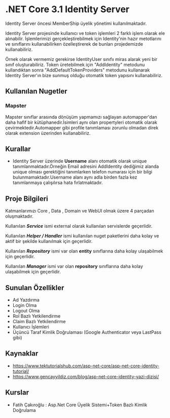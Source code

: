 # .NET Core 3.1 Identity Server

Identity Server öncesi MemberShip üyelik yönetimi kullanılmaktadır.

Identity Server projesinde kullanıcı ve token işlemleri 2 farklı işlem olarak ele alınabilir.
İşlemlerimizi gerçekleştirebilmek için Identity'nin hazır metotlarını ve sınıflarını kullanabilirken 
özelleştirerek de bunları projedemizde kullanabiliriz.

Örnek olarak vermemiz gerekirse IdentityUser sınıfıı miras alarak yeni bir sınıf oluşturabiliriz.
Token üretebilmek için "AddIdentity" metodunu kullandıktan sonra "AddDefaultTokenProviders" metodunu kullanarak Identity Server'ın bize sunmuş olduğu otomatik token yapısını kullanabiliriz.

## Kullanılan Nugetler

### Mapster

Mapster sınıflar arasında dönüşüm yapmamızı sağlayan automapper'dan daha hafif bir kütüphanedir.İsimleri aynı olan propertyleri otomatik olarak çevirmektedir.Automapper gibi profile tanımlaması zorunlu olmadan direk olarak extension üzerinden kullanabiliriz.

## Kurallar

* Identity Server üzerinde **Username** alanı otomatik olarak unique tanımlanmaktadır.Örneğin Email adresini AddIdentity dediğimiz alanda unique olması gerektiğini tanımlarken telefon numarası için bir bilgi bulunmamaktadır.Username alanı aynı adla birden fazla kez tanımlanmaya çalışılırsa hata fırlatmaktadır.

## Proje Bilgileri

Katmanlarımızı Core , Data , Domain ve WebUI olmak üzere 4 parçadan oluşmaktadır.

Kullanılan **_Service_** ismi external olarak kullanılan servislerde geçerlidir.

Kullanılan **_Helper / Handler_** ismi kullanılan nuget paketlerini daha kolay ve aktif bir şekilde kullanılmak için geçerlidir.

Kullanılan **_Repository_** ismi var olan **entity** sınıflarına daha kolay ulaşabilmek için geçerlidir.

Kullanılan **_Manager_** ismi var olan **repository** sınıflarına daha kolay ulaşabilmek için geçerlidir.

## Sunulan Özellikler

* Ad Yazdırma
* Login Olma
* Logout Olma
* Rol Bazlı Yetkilendirme
* Claim Bazlı Yetkilendirme
* Kullanıcı İşlemleri
* Üçüncü Taraf Kimlik Doğrulaması (Google Authenticator veya LastPass gibi)

## Kaynaklar

* https://www.tektutorialshub.com/asp-net-core/asp-net-core-identity-tutorial/
* https://www.gencayyildiz.com/blog/asp-net-core-identity-yazi-dizisi/

## Kurslar

* Fatih Çakıroğlu : Asp.Net Core Üyelik Sistemi+Token Bazlı Kimlik Doğrulama